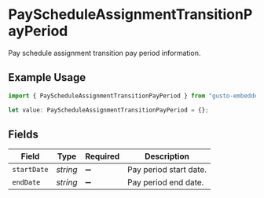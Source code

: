 # PayScheduleAssignmentTransitionPayPeriod

Pay schedule assignment transition pay period information.

## Example Usage

```typescript
import { PayScheduleAssignmentTransitionPayPeriod } from "gusto-embedded/models/components";

let value: PayScheduleAssignmentTransitionPayPeriod = {};
```

## Fields

| Field                  | Type                   | Required               | Description            |
| ---------------------- | ---------------------- | ---------------------- | ---------------------- |
| `startDate`            | *string*               | :heavy_minus_sign:     | Pay period start date. |
| `endDate`              | *string*               | :heavy_minus_sign:     | Pay period end date.   |